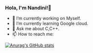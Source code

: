 ### Hola, I'm Nandini!👋

- 🔭 I’m currently working on Myself.
- 🌱 I’m currently learning Google cloud.
- 💬 Ask me about C,C++.
- 📫 How to reach me:

[![Anurag's GitHub stats](https://github-readme-stats.vercel.app/api?username=nandini040)](https://github.com/anuraghazra/github-readme-stats)
